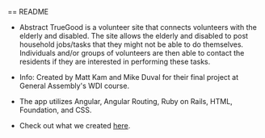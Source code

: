 == README

* Abstract
  TrueGood is a volunteer site that connects volunteers with the elderly and disabled.  The site allows the elderly and disabled to post household jobs/tasks that they might not be able to do themselves.  Individuals and/or groups of volunteers are then able to contact the residents if they are interested in performing these tasks.

* Info:
  Created by Matt Kam and Mike Duval for their final project at General Assembly's WDI course.

* The app utilizes Angular, Angular Routing, Ruby on Rails, HTML, Foundation, and CSS.

* Check out what we created <a href="http://truegood.herokuapp.com">here</a>.

